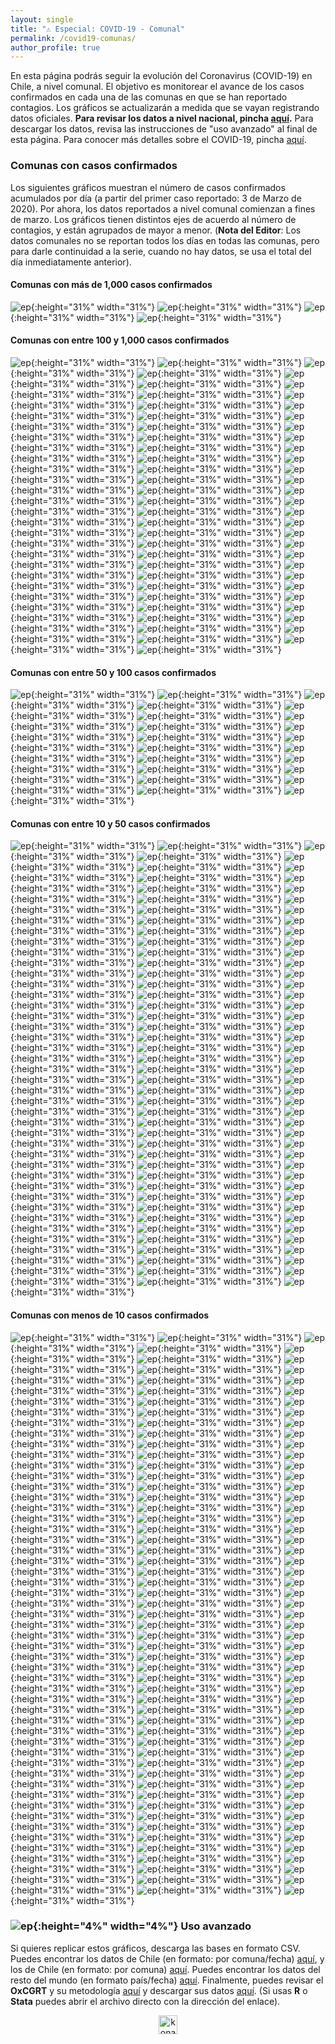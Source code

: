 ```yaml
---
layout: single
title: "⚠️ Especial: COVID-19 - Comunal"
permalink: /covid19-comunas/
author_profile: true
---
```


En esta página podrás seguir la evolución del Coronavirus (COVID-19) en Chile, a nivel comunal. El objetivo es monitorear el avance de los casos confirmados en cada una de las comunas en que se han reportado contagios. Los gráficos se actualizarán a medida que se vayan registrando datos oficiales. **Para revisar los datos a nivel nacional, pincha [aquí](https://tresquintos.cl/covid19/).** Para descargar los datos, revisa las instrucciones de "uso avanzado" al final de esta página. Para conocer más detalles sobre el COVID-19, pincha [aquí](https://www.minsal.cl/nuevo-coronavirus-2019-ncov/).


### Comunas con casos confirmados

Los siguientes gráficos muestran el número de casos confirmados acumulados por día (a partir del primer caso reportado: 3 de Marzo de 2020). Por ahora, los datos reportados a nivel comunal comienzan a fines de marzo. Los gráficos tienen distintos ejes de acuerdo al número de contagios, y están agrupados de mayor a menor. (**Nota del Editor**: Los datos comunales no se reportan todos los días en todas las comunas, pero para darle continuidad a la serie, cuando no hay datos, se usa el total del día inmediatamente anterior).


#### Comunas con más de 1,000 casos confirmados

![ep](/images/covid19/comunas/2000_La%20Florida.png){:height="31%" width="31%"}
![ep](/images/covid19/comunas/2000_Recoleta.png){:height="31%" width="31%"}
![ep](/images/covid19/comunas/2000_Santiago.png){:height="31%" width="31%"}
![ep](/images/covid19/comunas/2000_Puente%20Alto.png){:height="31%" width="31%"}


#### Comunas con entre 100 y 1,000 casos confirmados

![ep](/images/covid19/comunas/1000_Angol.png){:height="31%" width="31%"}
![ep](/images/covid19/comunas/1000_Antofagasta.png){:height="31%" width="31%"}
![ep](/images/covid19/comunas/1000_Arica.png){:height="31%" width="31%"}
![ep](/images/covid19/comunas/1000_Buin.png){:height="31%" width="31%"}
![ep](/images/covid19/comunas/1000_Calama.png){:height="31%" width="31%"}
![ep](/images/covid19/comunas/1000_Cerrillos.png){:height="31%" width="31%"}
![ep](/images/covid19/comunas/1000_Cerro%20Navia.png){:height="31%" width="31%"}
![ep](/images/covid19/comunas/1000_Chillán.png){:height="31%" width="31%"}
![ep](/images/covid19/comunas/1000_Colina.png){:height="31%" width="31%"}
![ep](/images/covid19/comunas/1000_Concepción.png){:height="31%" width="31%"}
![ep](/images/covid19/comunas/1000_Conchalí.png){:height="31%" width="31%"}
![ep](/images/covid19/comunas/1000_El%20Bosque.png){:height="31%" width="31%"}
![ep](/images/covid19/comunas/1000_Estación%20Central.png){:height="31%" width="31%"}
![ep](/images/covid19/comunas/1000_Hualpén.png){:height="31%" width="31%"}
![ep](/images/covid19/comunas/1000_Huechuraba.png){:height="31%" width="31%"}
![ep](/images/covid19/comunas/1000_Independencia.png){:height="31%" width="31%"}
![ep](/images/covid19/comunas/1000_Iquique.png){:height="31%" width="31%"}
![ep](/images/covid19/comunas/1000_La%20Cisterna.png){:height="31%" width="31%"}
![ep](/images/covid19/comunas/1000_La%20Granja.png){:height="31%" width="31%"}
![ep](/images/covid19/comunas/1000_La%20Pintana.png){:height="31%" width="31%"}
![ep](/images/covid19/comunas/1000_La%20Reina.png){:height="31%" width="31%"}
![ep](/images/covid19/comunas/1000_Lampa.png){:height="31%" width="31%"}
![ep](/images/covid19/comunas/1000_Las%20Condes.png){:height="31%" width="31%"}
![ep](/images/covid19/comunas/1000_Lo%20Barnechea.png){:height="31%" width="31%"}
![ep](/images/covid19/comunas/1000_Lo%20Espejo.png){:height="31%" width="31%"}
![ep](/images/covid19/comunas/1000_Lo%20Prado.png){:height="31%" width="31%"}
![ep](/images/covid19/comunas/1000_Macul.png){:height="31%" width="31%"}
![ep](/images/covid19/comunas/1000_Maipú.png){:height="31%" width="31%"}
![ep](/images/covid19/comunas/1000_Mejillones.png){:height="31%" width="31%"}
![ep](/images/covid19/comunas/1000_Melipilla.png){:height="31%" width="31%"}
![ep](/images/covid19/comunas/1000_%C3%91u%C3%B1oa.png){:height="31%" width="31%"}
![ep](/images/covid19/comunas/1000_Osorno.png){:height="31%" width="31%"}
![ep](/images/covid19/comunas/1000_Padre%20Las%20Casas.png){:height="31%" width="31%"}
![ep](/images/covid19/comunas/1000_Pedro%20Aguirre%20Cerda.png){:height="31%" width="31%"}
![ep](/images/covid19/comunas/1000_Pe%C3%B1aflor.png){:height="31%" width="31%"}
![ep](/images/covid19/comunas/1000_Pe%C3%B1alolén.png){:height="31%" width="31%"}
![ep](/images/covid19/comunas/1000_Providencia.png){:height="31%" width="31%"}
![ep](/images/covid19/comunas/1000_Pudahuel.png){:height="31%" width="31%"}
![ep](/images/covid19/comunas/1000_Punta%20Arenas.png){:height="31%" width="31%"}
![ep](/images/covid19/comunas/1000_Quilicura.png){:height="31%" width="31%"}
![ep](/images/covid19/comunas/1000_Quinta%20Normal.png){:height="31%" width="31%"}
![ep](/images/covid19/comunas/1000_Rancagua.png){:height="31%" width="31%"}
![ep](/images/covid19/comunas/1000_Renca.png){:height="31%" width="31%"}
![ep](/images/covid19/comunas/1000_San%20Antonio.png){:height="31%" width="31%"}
![ep](/images/covid19/comunas/1000_San%20Bernardo.png){:height="31%" width="31%"}
![ep](/images/covid19/comunas/1000_San%20Joaquín.png){:height="31%" width="31%"}
![ep](/images/covid19/comunas/1000_San%20Miguel.png){:height="31%" width="31%"}
![ep](/images/covid19/comunas/1000_San%20Pedro%20de%20la%20Paz.png){:height="31%" width="31%"}
![ep](/images/covid19/comunas/1000_San%20Ramón.png){:height="31%" width="31%"}
![ep](/images/covid19/comunas/1000_Talca.png){:height="31%" width="31%"}
![ep](/images/covid19/comunas/1000_Talcahuano.png){:height="31%" width="31%"}
![ep](/images/covid19/comunas/1000_Temuco.png){:height="31%" width="31%"}
![ep](/images/covid19/comunas/1000_Valdivia.png){:height="31%" width="31%"}
![ep](/images/covid19/comunas/1000_Valparaíso.png){:height="31%" width="31%"}
![ep](/images/covid19/comunas/1000_Vi%C3%B1a%20del%20Mar.png){:height="31%" width="31%"}
![ep](/images/covid19/comunas/1000_Vitacura.png){:height="31%" width="31%"}


#### Comunas con entre 50 y 100 casos confirmados

![ep](/images/covid19/comunas/100_Ancud.png){:height="31%" width="31%"}
![ep](/images/covid19/comunas/100_Bulnes.png){:height="31%" width="31%"}
![ep](/images/covid19/comunas/100_Chiguayante.png){:height="31%" width="31%"}
![ep](/images/covid19/comunas/100_Chillán%20Viejo.png){:height="31%" width="31%"}
![ep](/images/covid19/comunas/100_Copiapó.png){:height="31%" width="31%"}
![ep](/images/covid19/comunas/100_Curicó.png){:height="31%" width="31%"}
![ep](/images/covid19/comunas/100_Lautaro.png){:height="31%" width="31%"}
![ep](/images/covid19/comunas/100_Los%20Ángeles.png){:height="31%" width="31%"}
![ep](/images/covid19/comunas/100_María%20Elena.png){:height="31%" width="31%"}
![ep](/images/covid19/comunas/100_Padre%20Hurtado.png){:height="31%" width="31%"}
![ep](/images/covid19/comunas/100_Paine.png){:height="31%" width="31%"}
![ep](/images/covid19/comunas/100_Pirque.png){:height="31%" width="31%"}
![ep](/images/covid19/comunas/100_Puerto%20Montt.png){:height="31%" width="31%"}
![ep](/images/covid19/comunas/100_Quilpué.png){:height="31%" width="31%"}
![ep](/images/covid19/comunas/100_Saavedra.png){:height="31%" width="31%"}
![ep](/images/covid19/comunas/100_Talagante.png){:height="31%" width="31%"}
![ep](/images/covid19/comunas/100_Tomé.png){:height="31%" width="31%"}
![ep](/images/covid19/comunas/100_Victoria.png){:height="31%" width="31%"}
![ep](/images/covid19/comunas/100_Vilcún.png){:height="31%" width="31%"}
![ep](/images/covid19/comunas/100_Villa%20Alemana.png){:height="31%" width="31%"}
![ep](/images/covid19/comunas/100_Yungay.png){:height="31%" width="31%"}


#### Comunas con entre 10 y 50 casos confirmados

![ep](/images/covid19/comunas/50_Algarrobo.png){:height="31%" width="31%"}
![ep](/images/covid19/comunas/50_Arauco.png){:height="31%" width="31%"}
![ep](/images/covid19/comunas/50_Cabo%20de%20Hornos.png){:height="31%" width="31%"}
![ep](/images/covid19/comunas/50_Cabrero.png){:height="31%" width="31%"}
![ep](/images/covid19/comunas/50_Calera%20de%20Tango.png){:height="31%" width="31%"}
![ep](/images/covid19/comunas/50_Calle%20Larga.png){:height="31%" width="31%"}
![ep](/images/covid19/comunas/50_Carahue.png){:height="31%" width="31%"}
![ep](/images/covid19/comunas/50_Cartagena.png){:height="31%" width="31%"}
![ep](/images/covid19/comunas/50_Cauquenes.png){:height="31%" width="31%"}
![ep](/images/covid19/comunas/50_Coihueco.png){:height="31%" width="31%"}
![ep](/images/covid19/comunas/50_Concón.png){:height="31%" width="31%"}
![ep](/images/covid19/comunas/50_Constitución.png){:height="31%" width="31%"}
![ep](/images/covid19/comunas/50_Coquimbo.png){:height="31%" width="31%"}
![ep](/images/covid19/comunas/50_Coronel.png){:height="31%" width="31%"}
![ep](/images/covid19/comunas/50_Curacaví.png){:height="31%" width="31%"}
![ep](/images/covid19/comunas/50_Do%C3%B1ihue.png){:height="31%" width="31%"}
![ep](/images/covid19/comunas/50_El%20Monte.png){:height="31%" width="31%"}
![ep](/images/covid19/comunas/50_El%20Tabo.png){:height="31%" width="31%"}
![ep](/images/covid19/comunas/50_El%20Quisco.png){:height="31%" width="31%"}
![ep](/images/covid19/comunas/50_Ercilla.png){:height="31%" width="31%"}
![ep](/images/covid19/comunas/50_Freire.png){:height="31%" width="31%"}
![ep](/images/covid19/comunas/50_Gorbea.png){:height="31%" width="31%"}
![ep](/images/covid19/comunas/50_Graneros.png){:height="31%" width="31%"}
![ep](/images/covid19/comunas/50_Huara.png){:height="31%" width="31%"}
![ep](/images/covid19/comunas/50_Hualqui.png){:height="31%" width="31%"}
![ep](/images/covid19/comunas/50_Illapel.png){:height="31%" width="31%"}
![ep](/images/covid19/comunas/50_Isla%20de%20Maipo.png){:height="31%" width="31%"}
![ep](/images/covid19/comunas/50_La%20Calera.png){:height="31%" width="31%"}
![ep](/images/covid19/comunas/50_La%20Cruz.png){:height="31%" width="31%"}
![ep](/images/covid19/comunas/50_La%20Serena.png){:height="31%" width="31%"}
![ep](/images/covid19/comunas/50_La%20Unión.png){:height="31%" width="31%"}
![ep](/images/covid19/comunas/50_Las%20Cabras.png){:height="31%" width="31%"}
![ep](/images/covid19/comunas/50_Llaillay.png){:height="31%" width="31%"}
![ep](/images/covid19/comunas/50_Limache.png){:height="31%" width="31%"}
![ep](/images/covid19/comunas/50_Linares.png){:height="31%" width="31%"}
![ep](/images/covid19/comunas/50_Litueche.png){:height="31%" width="31%"}
![ep](/images/covid19/comunas/50_Loncoche.png){:height="31%" width="31%"}
![ep](/images/covid19/comunas/50_Longaví.png){:height="31%" width="31%"}
![ep](/images/covid19/comunas/50_Lonquimay.png){:height="31%" width="31%"}
![ep](/images/covid19/comunas/50_Los%20Andes.png){:height="31%" width="31%"}
![ep](/images/covid19/comunas/50_Machalí.png){:height="31%" width="31%"}
![ep](/images/covid19/comunas/50_Mariquina.png){:height="31%" width="31%"}
![ep](/images/covid19/comunas/50_Maule.png){:height="31%" width="31%"}
![ep](/images/covid19/comunas/50_Nacimiento.png){:height="31%" width="31%"}
![ep](/images/covid19/comunas/50_Nueva%20Imperial.png){:height="31%" width="31%"}
![ep](/images/covid19/comunas/50_Olivar.png){:height="31%" width="31%"}
![ep](/images/covid19/comunas/50_Ovalle.png){:height="31%" width="31%"}
![ep](/images/covid19/comunas/50_Parral.png){:height="31%" width="31%"}
![ep](/images/covid19/comunas/50_Pelarco.png){:height="31%" width="31%"}
![ep](/images/covid19/comunas/50_Penco.png){:height="31%" width="31%"}
![ep](/images/covid19/comunas/50_Pica.png){:height="31%" width="31%"}
![ep](/images/covid19/comunas/50_Pinto.png){:height="31%" width="31%"}
![ep](/images/covid19/comunas/50_Pitrufquén.png){:height="31%" width="31%"}
![ep](/images/covid19/comunas/50_Pucón.png){:height="31%" width="31%"}
![ep](/images/covid19/comunas/50_Purranque.png){:height="31%" width="31%"}
![ep](/images/covid19/comunas/50_Putaendo.png){:height="31%" width="31%"}
![ep](/images/covid19/comunas/50_Quillón.png){:height="31%" width="31%"}
![ep](/images/covid19/comunas/50_Quillota.png){:height="31%" width="31%"}
![ep](/images/covid19/comunas/50_Quintero.png){:height="31%" width="31%"}
![ep](/images/covid19/comunas/50_Quirihue.png){:height="31%" width="31%"}
![ep](/images/covid19/comunas/50_Ránquil.png){:height="31%" width="31%"}
![ep](/images/covid19/comunas/50_Renaico.png){:height="31%" width="31%"}
![ep](/images/covid19/comunas/50_Río%20Bueno.png){:height="31%" width="31%"}
![ep](/images/covid19/comunas/50_Río%20Claro.png){:height="31%" width="31%"}
![ep](/images/covid19/comunas/50_Río%20Negro.png){:height="31%" width="31%"}
![ep](/images/covid19/comunas/50_Romeral.png){:height="31%" width="31%"}
![ep](/images/covid19/comunas/50_San%20Carlos.png){:height="31%" width="31%"}
![ep](/images/covid19/comunas/50_San%20Clemente.png){:height="31%" width="31%"}
![ep](/images/covid19/comunas/50_San%20Felipe.png){:height="31%" width="31%"}
![ep](/images/covid19/comunas/50_San%20Ignacio.png){:height="31%" width="31%"}
![ep](/images/covid19/comunas/50_San%20Javier.png){:height="31%" width="31%"}
![ep](/images/covid19/comunas/50_San%20José%20de%20Maipo.png){:height="31%" width="31%"}
![ep](/images/covid19/comunas/50_San%20Juan%20de%20la%20Costa.png){:height="31%" width="31%"}
![ep](/images/covid19/comunas/50_San%20Nicolás.png){:height="31%" width="31%"}
![ep](/images/covid19/comunas/50_San%20Pedro.png){:height="31%" width="31%"}
![ep](/images/covid19/comunas/50_San%20Vicente.png){:height="31%" width="31%"}
![ep](/images/covid19/comunas/50_Santa%20María.png){:height="31%" width="31%"}
![ep](/images/covid19/comunas/50_Santo%20Domingo.png){:height="31%" width="31%"}
![ep](/images/covid19/comunas/50_Taltal.png){:height="31%" width="31%"}
![ep](/images/covid19/comunas/50_Tierra%20Amarilla.png){:height="31%" width="31%"}
![ep](/images/covid19/comunas/50_Til%20Til.png){:height="31%" width="31%"}
![ep](/images/covid19/comunas/50_Tocopilla.png){:height="31%" width="31%"}
![ep](/images/covid19/comunas/50_Vallenar.png){:height="31%" width="31%"}
![ep](/images/covid19/comunas/50_Villarrica.png){:height="31%" width="31%"}
![ep](/images/covid19/comunas/50_Yumbel.png){:height="31%" width="31%"}


#### Comunas con menos de 10 casos confirmados

![ep](/images/covid19/comunas/10_Andacollo.png){:height="31%" width="31%"}
![ep](/images/covid19/comunas/10_Aysén.png){:height="31%" width="31%"}
![ep](/images/covid19/comunas/10_Cabildo.png){:height="31%" width="31%"}
![ep](/images/covid19/comunas/10_Calbuco.png){:height="31%" width="31%"}
![ep](/images/covid19/comunas/10_Caldera.png){:height="31%" width="31%"}
![ep](/images/covid19/comunas/10_Canela.png){:height="31%" width="31%"}
![ep](/images/covid19/comunas/10_Casablanca.png){:height="31%" width="31%"}
![ep](/images/covid19/comunas/10_Castro.png){:height="31%" width="31%"}
![ep](/images/covid19/comunas/10_Catemu.png){:height="31%" width="31%"}
![ep](/images/covid19/comunas/10_Chaitén.png){:height="31%" width="31%"}
![ep](/images/covid19/comunas/10_Chanco.png){:height="31%" width="31%"}
![ep](/images/covid19/comunas/10_Chile%20Chico.png){:height="31%" width="31%"}
![ep](/images/covid19/comunas/10_Chimbarongo.png){:height="31%" width="31%"}
![ep](/images/covid19/comunas/10_CholChol.png){:height="31%" width="31%"}
![ep](/images/covid19/comunas/10_Coelemu.png){:height="31%" width="31%"}
![ep](/images/covid19/comunas/10_Coinco.png){:height="31%" width="31%"}
![ep](/images/covid19/comunas/10_Colbún.png){:height="31%" width="31%"}
![ep](/images/covid19/comunas/10_Collipulli.png){:height="31%" width="31%"}
![ep](/images/covid19/comunas/10_Corral.png){:height="31%" width="31%"}
![ep](/images/covid19/comunas/10_Coyhaique.png){:height="31%" width="31%"}
![ep](/images/covid19/comunas/10_Cunco.png){:height="31%" width="31%"}
![ep](/images/covid19/comunas/10_Curacautín.png){:height="31%" width="31%"}
![ep](/images/covid19/comunas/10_Curanilahue.png){:height="31%" width="31%"}
![ep](/images/covid19/comunas/10_Curarrehue.png){:height="31%" width="31%"}
![ep](/images/covid19/comunas/10_Curepto.png){:height="31%" width="31%"}
![ep](/images/covid19/comunas/10_Diego%20de%20Almagro.png){:height="31%" width="31%"}
![ep](/images/covid19/comunas/10_El%20Carmen.png){:height="31%" width="31%"}
![ep](/images/covid19/comunas/10_Florida.png){:height="31%" width="31%"}
![ep](/images/covid19/comunas/10_Freirina.png){:height="31%" width="31%"}
![ep](/images/covid19/comunas/10_Frutillar.png){:height="31%" width="31%"}
![ep](/images/covid19/comunas/10_Futrono.png){:height="31%" width="31%"}
![ep](/images/covid19/comunas/10_Galvarino.png){:height="31%" width="31%"}
![ep](/images/covid19/comunas/10_Hijuelas.png){:height="31%" width="31%"}
![ep](/images/covid19/comunas/10_Hualaihué.png){:height="31%" width="31%"}
![ep](/images/covid19/comunas/10_Huasco.png){:height="31%" width="31%"}
![ep](/images/covid19/comunas/10_Isla%20de%20Pascua.png){:height="31%" width="31%"}
![ep](/images/covid19/comunas/10_La%20Ligua.png){:height="31%" width="31%"}
![ep](/images/covid19/comunas/10_Lago%20Ranco.png){:height="31%" width="31%"}
![ep](/images/covid19/comunas/10_Lanco.png){:height="31%" width="31%"}
![ep](/images/covid19/comunas/10_Licantén.png){:height="31%" width="31%"}
![ep](/images/covid19/comunas/10_Llanquihue.png){:height="31%" width="31%"}
![ep](/images/covid19/comunas/10_Los%20Álamos.png){:height="31%" width="31%"}
![ep](/images/covid19/comunas/10_Los%20Muermos.png){:height="31%" width="31%"}
![ep](/images/covid19/comunas/10_Los%20Sauces.png){:height="31%" width="31%"}
![ep](/images/covid19/comunas/10_Los%20Vilos.png){:height="31%" width="31%"}
![ep](/images/covid19/comunas/10_Lumaco.png){:height="31%" width="31%"}
![ep](/images/covid19/comunas/10_Máfil.png){:height="31%" width="31%"}
![ep](/images/covid19/comunas/10_María%20Pinto.png){:height="31%" width="31%"}
![ep](/images/covid19/comunas/10_Maullín.png){:height="31%" width="31%"}
![ep](/images/covid19/comunas/10_Molina.png){:height="31%" width="31%"}
![ep](/images/covid19/comunas/10_Mostazal.png){:height="31%" width="31%"}
![ep](/images/covid19/comunas/10_Mulchén.png){:height="31%" width="31%"}
![ep](/images/covid19/comunas/10_Nancagua.png){:height="31%" width="31%"}
![ep](/images/covid19/comunas/10_Natales.png){:height="31%" width="31%"}
![ep](/images/covid19/comunas/10_Navidad.png){:height="31%" width="31%"}
![ep](/images/covid19/comunas/10_Negrete.png){:height="31%" width="31%"}
![ep](/images/covid19/comunas/10_Ninhue.png){:height="31%" width="31%"}
![ep](/images/covid19/comunas/10_%C3%91iquén.png){:height="31%" width="31%"}
![ep](/images/covid19/comunas/10_Olmué.png){:height="31%" width="31%"}
![ep](/images/covid19/comunas/10_Paillaco.png){:height="31%" width="31%"}
![ep](/images/covid19/comunas/10_Papudo.png){:height="31%" width="31%"}
![ep](/images/covid19/comunas/10_Pelluhue.png){:height="31%" width="31%"}
![ep](/images/covid19/comunas/10_Pemuco.png){:height="31%" width="31%"}
![ep](/images/covid19/comunas/10_Pencahue.png){:height="31%" width="31%"}
![ep](/images/covid19/comunas/10_Perquenco.png){:height="31%" width="31%"}
![ep](/images/covid19/comunas/10_Petorca.png){:height="31%" width="31%"}
![ep](/images/covid19/comunas/10_Peumo.png){:height="31%" width="31%"}
![ep](/images/covid19/comunas/10_Placilla.png){:height="31%" width="31%"}
![ep](/images/covid19/comunas/10_Porvenir.png){:height="31%" width="31%"}
![ep](/images/covid19/comunas/10_Pozo%20Almonte.png){:height="31%" width="31%"}
![ep](/images/covid19/comunas/10_Primavera.png){:height="31%" width="31%"}
![ep](/images/covid19/comunas/10_Puchuncaví.png){:height="31%" width="31%"}
![ep](/images/covid19/comunas/10_Puerto%20Octay.png){:height="31%" width="31%"}
![ep](/images/covid19/comunas/10_Puerto%20Varas.png){:height="31%" width="31%"}
![ep](/images/covid19/comunas/10_Punitaqui.png){:height="31%" width="31%"}
![ep](/images/covid19/comunas/10_Purén.png){:height="31%" width="31%"}
![ep](/images/covid19/comunas/10_Puyehue.png){:height="31%" width="31%"}
![ep](/images/covid19/comunas/10_Quinchao.png){:height="31%" width="31%"}
![ep](/images/covid19/comunas/10_Quinta%20de%20Tilcoco.png){:height="31%" width="31%"}
![ep](/images/covid19/comunas/10_Rauco.png){:height="31%" width="31%"}
![ep](/images/covid19/comunas/10_Rengo.png){:height="31%" width="31%"}
![ep](/images/covid19/comunas/10_Requínoa.png){:height="31%" width="31%"}
![ep](/images/covid19/comunas/10_Retiro.png){:height="31%" width="31%"}
![ep](/images/covid19/comunas/10_Rinconada.png){:height="31%" width="31%"}
![ep](/images/covid19/comunas/10_Río%20Hurtado.png){:height="31%" width="31%"}
![ep](/images/covid19/comunas/10_Sagrada%20Familia.png){:height="31%" width="31%"}
![ep](/images/covid19/comunas/10_Salamanca.png){:height="31%" width="31%"}
![ep](/images/covid19/comunas/10_San%20Esteban.png){:height="31%" width="31%"}
![ep](/images/covid19/comunas/10_San%20Fabián.png){:height="31%" width="31%"}
![ep](/images/covid19/comunas/10_San%20Fernando.png){:height="31%" width="31%"}
![ep](/images/covid19/comunas/10_San%20Gregorio.png){:height="31%" width="31%"}
![ep](/images/covid19/comunas/10_San%20Pablo.png){:height="31%" width="31%"}
![ep](/images/covid19/comunas/10_San%20Pedro%20de%20Atacama.png){:height="31%" width="31%"}
![ep](/images/covid19/comunas/10_San%20Rafael.png){:height="31%" width="31%"}
![ep](/images/covid19/comunas/10_Santa%20Bárbara.png){:height="31%" width="31%"}
![ep](/images/covid19/comunas/10_Santa%20Cruz.png){:height="31%" width="31%"}
![ep](/images/covid19/comunas/10_Santa%20Juana.png){:height="31%" width="31%"}
![ep](/images/covid19/comunas/10_Teno.png){:height="31%" width="31%"}
![ep](/images/covid19/comunas/10_Teodoro%20Schmidt.png){:height="31%" width="31%"}
![ep](/images/covid19/comunas/10_Tirúa.png){:height="31%" width="31%"}
![ep](/images/covid19/comunas/10_Toltén.png){:height="31%" width="31%"}
![ep](/images/covid19/comunas/10_Tortel.png){:height="31%" width="31%"}
![ep](/images/covid19/comunas/10_Traiguén.png){:height="31%" width="31%"}
![ep](/images/covid19/comunas/10_Tucapel.png){:height="31%" width="31%"}
![ep](/images/covid19/comunas/10_Vicu%C3%B1a.png){:height="31%" width="31%"}
![ep](/images/covid19/comunas/10_Villa%20Alegre.png){:height="31%" width="31%"}
![ep](/images/covid19/comunas/10_Yerbas%20Buenas.png){:height="31%" width="31%"}


### ![ep](/images/pc.png){:height="4%" width="4%"} Uso avanzado

Si quieres replicar estos gráficos, descarga las bases en formato CSV. Puedes encontrar los datos de Chile (en formato: por comuna/fecha) [aquí](https://raw.githubusercontent.com/tresquintos/tresquintos.github.io/master/files/covid19_chile_fechacomuna1.csv), y los de Chile (en formato: por comuna) [aquí](https://raw.githubusercontent.com/tresquintos/tresquintos.github.io/master/files/covid19_chile_fechacomuna2.csv). Puedes encontrar los datos del resto del mundo (en formato país/fecha) [aquí](https://raw.githubusercontent.com/tresquintos/tresquintos.github.io/master/files/covid19_mundo_fechapais.csv). Finalmente, puedes revisar el **OxCGRT** y su metodología [aquí](https://www.bsg.ox.ac.uk/research/research-projects/coronavirus-government-response-tracker) y descargar sus datos [aquí](https://raw.githubusercontent.com/tresquintos/tresquintos.github.io/master/files/covid19_stringency.csv). (Si usas **R** o **Stata** puedes abrir el archivo directo con la dirección del enlace).

<style>
.aligncenter {
    text-align: center;
}
</style>
<p class="aligncenter">
    <img src="/images/nes.png" width="30" height="30" alt="konami" />
</p>
<script src="/js/topsecret.js"></script>


<!-- Favicon -->
<link rel="apple-touch-icon" sizes="180x180" href="/apple-touch-icon.png">
<link rel="icon" type="image/png" sizes="32x32" href="/favicon-32x32.png">
<link rel="icon" type="image/png" sizes="16x16" href="/favicon-16x16.png">
<link rel="manifest" href="/site.webmanifest">
<link rel="mask-icon" href="/safari-pinned-tab.svg" color="#5bbad5">
<meta name="msapplication-TileColor" content="#b91d47">
<meta name="theme-color" content="#ffffff">
